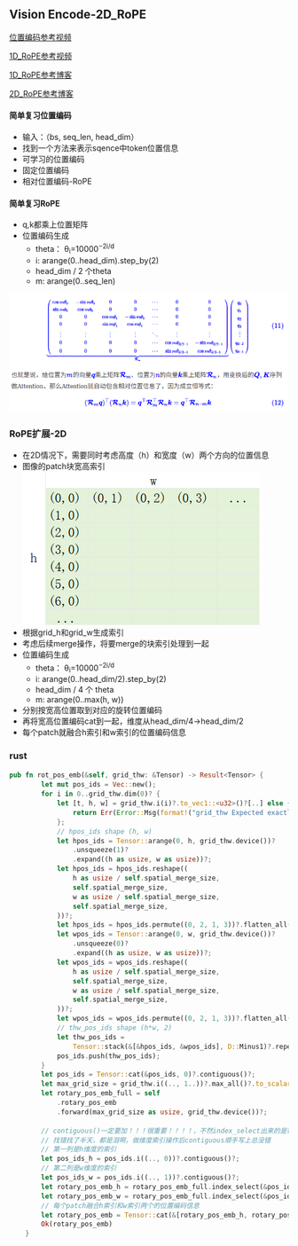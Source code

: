 ## Vision Encode-2D_RoPE

[位置编码参考视频](https://www.bilibili.com/video/BV1KXhVzVEGK/)

[1D_RoPE参考视频](https://www.bilibili.com/video/BV1p2tnzSECq/)

[1D_RoPE参考博客](https://kexue.fm/archives/8265)

[2D_RoPE参考博客](https://kexue.fm/archives/8397)

#### 简单复习位置编码
* 输入：（bs, seq_len, head_dim）
* 找到一个方法来表示sqence中token位置信息
* 可学习的位置编码
* 固定位置编码
* 相对位置编码-RoPE

#### 简单复习RoPE
* q,k都乘上位置矩阵
* 位置编码生成
    * theta： θ<sub>i</sub>=10000<sup>−2i/d<sup>
    * i: arange(0..head_dim).step_by(2)
    * head_dim / 2 个theta
    * m: arange(0..seq_len)

![rope](../images/rope.png)


### RoPE扩展-2D
* 在2D情况下，需要同时考虑高度（h）和宽度（w）两个方向的位置信息
* 图像的patch块宽高索引
![图像的宽高索引](../images/image_hw.png)
* 根据grid_h和grid_w生成索引
* 考虑后续merge操作，将要merge的块索引处理到一起
* 位置编码生成
    * theta： θ<sub>i</sub>=10000<sup>−2i/d<sup>
    * i: arange(0..head_dim/2).step_by(2)
    * head_dim / 4 个 theta
    * m: arange(0..max(h, w))
* 分别按宽高位置取到对应的旋转位置编码
* 再将宽高位置编码cat到一起，维度从head_dim/4->head_dim/2
* 每个patch就融合h索引和w索引的位置编码信息

### rust

```rust
pub fn rot_pos_emb(&self, grid_thw: &Tensor) -> Result<Tensor> {
        let mut pos_ids = Vec::new();
        for i in 0..grid_thw.dim(0)? {
            let [t, h, w] = grid_thw.i(i)?.to_vec1::<u32>()?[..] else {
                return Err(Error::Msg(format!("grid_thw Expected exactly 3 elements")));
            };
            // hpos_ids shape (h, w)
            let hpos_ids = Tensor::arange(0, h, grid_thw.device())?
                .unsqueeze(1)?
                .expand((h as usize, w as usize))?;
            let hpos_ids = hpos_ids.reshape((
                h as usize / self.spatial_merge_size,
                self.spatial_merge_size,
                w as usize / self.spatial_merge_size,
                self.spatial_merge_size,
            ))?;
            let hpos_ids = hpos_ids.permute((0, 2, 1, 3))?.flatten_all()?;
            let wpos_ids = Tensor::arange(0, w, grid_thw.device())?
                .unsqueeze(0)?
                .expand((h as usize, w as usize))?;
            let wpos_ids = wpos_ids.reshape((
                h as usize / self.spatial_merge_size,
                self.spatial_merge_size,
                w as usize / self.spatial_merge_size,
                self.spatial_merge_size,
            ))?;
            let wpos_ids = wpos_ids.permute((0, 2, 1, 3))?.flatten_all()?;
            // thw_pos_ids shape (h*w, 2)
            let thw_pos_ids =
                Tensor::stack(&[&hpos_ids, &wpos_ids], D::Minus1)?.repeat((t as usize, 1))?;
            pos_ids.push(thw_pos_ids);
        }
        let pos_ids = Tensor::cat(&pos_ids, 0)?.contiguous()?;
        let max_grid_size = grid_thw.i((.., 1..))?.max_all()?.to_scalar::<u32>()?;
        let rotary_pos_emb_full = self
            .rotary_pos_emb
            .forward(max_grid_size as usize, grid_thw.device())?;

        // contiguous()一定要加！！！很重要！！！！，不然index_select出来的是错的
        // 找错找了半天，都是泪啊，做维度索引操作后contiguous顺手写上总没错
        // 第一列是h维度的索引
        let pos_ids_h = pos_ids.i((.., 0))?.contiguous()?;
        // 第二列是w维度的索引
        let pos_ids_w = pos_ids.i((.., 1))?.contiguous()?;
        let rotary_pos_emb_h = rotary_pos_emb_full.index_select(&pos_ids_h, 0)?;
        let rotary_pos_emb_w = rotary_pos_emb_full.index_select(&pos_ids_w, 0)?;
        // 每个patch融合h索引和w索引两个的位置编码信息
        let rotary_pos_emb = Tensor::cat(&[rotary_pos_emb_h, rotary_pos_emb_w], 1)?.contiguous()?;
        Ok(rotary_pos_emb)
    }
```